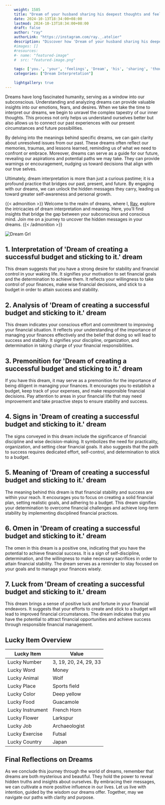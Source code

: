 ```yaml
---
    weight: 1585
    title: "Dream of your husband sharing his deepest thoughts and feelings with you."  # Assuming 'title' column exists
    date: 2024-10-13T18:34:00+08:00
    lastmod: 2024-10-13T18:34:00+08:00
    draft: false
    author: "ray"
    authorLink: "https://instagram.com/ray._.atelier"
    description: "Discover how 'Dream of your husband sharing his deepest thoughts and feelings with you.' can interpret your future and uncover its significant meanings in your life."
    #images: []
    #resources:
    #- name: "featured-image"
    #  src: "featured-image.png"
    
    tags: ['you.', 'your', 'feelings', 'Dream', 'his', 'sharing', 'thoughts', 'husband', 'and', 'deepest', 'of', 'with']
    categories: ["Dream Interpretation"]
    
    lightgallery: true
---
```

    
Dreams have long fascinated humanity, serving as a window into our subconscious. Understanding and analyzing dreams can provide valuable insights into our emotions, fears, and desires. When we take the time to interpret our dreams, we begin to unravel the complex tapestry of our inner thoughts. This process not only helps us understand ourselves better but also allows us to connect our past experiences with our present circumstances and future possibilities.

By delving into the meanings behind specific dreams, we can gain clarity about unresolved issues from our past. These dreams often reflect our memories, traumas, and lessons learned, reminding us of what we need to confront or embrace. Moreover, dreams can serve as a guide for our future, revealing our aspirations and potential paths we may take. They can provide warnings or encouragement, nudging us toward decisions that align with our true selves.

Ultimately, dream interpretation is more than just a curious pastime; it is a profound practice that bridges our past, present, and future. By engaging with our dreams, we can unlock the hidden messages they carry, leading us toward greater self-awareness and personal growth.

{{< admonition >}}
Welcome to the realm of dreams, where I, [Ray](https://instagram.com/ray._.atelier), explore the intricacies of dream interpretation and meaning. Here, you’ll find insights that bridge the gap between your subconscious and conscious mind. Join me on a journey to uncover the hidden messages in your dreams.
{{< /admonition >}}

![Dream Grl](https://cdn.pixabay.com/photo/2017/11/02/03/35/gothic-2910057_1280.jpg "Dream Grl")

## 1. Interpretation of 'Dream of creating a successful budget and sticking to it.' dream
 This dream suggests that you have a strong desire for stability and financial control in your waking life. It signifies your motivation to set financial goals and the determination to achieve them. It reflects your willingness to take control of your finances, make wise financial decisions, and stick to a budget in order to attain success and stability.

## 2. Analysis of 'Dream of creating a successful budget and sticking to it.' dream
 This dream indicates your conscious effort and commitment to improving your financial situation. It reflects your understanding of the importance of managing your finances effectively and the belief that doing so will lead to success and stability. It signifies your discipline, organization, and determination in taking charge of your financial responsibilities.

## 3. Premonition for 'Dream of creating a successful budget and sticking to it.' dream
 If you have this dream, it may serve as a premonition for the importance of being diligent in managing your finances. It encourages you to establish a budget, keep track of your expenses, and make responsible financial decisions. Pay attention to areas in your financial life that may need improvement and take proactive steps to ensure stability and success.

## 4. Signs in 'Dream of creating a successful budget and sticking to it.' dream
 The signs conveyed in this dream include the significance of financial discipline and wise decision-making. It symbolizes the need for practicality, organization, and setting clear financial goals. It also suggests that the path to success requires dedicated effort, self-control, and determination to stick to a budget.

## 5. Meaning of 'Dream of creating a successful budget and sticking to it.' dream
 The meaning behind this dream is that financial stability and success are within your reach. It encourages you to focus on creating a solid financial plan, setting realistic goals, and adhering to a budget. This dream signifies your determination to overcome financial challenges and achieve long-term stability by implementing disciplined financial practices.

## 6. Omen in 'Dream of creating a successful budget and sticking to it.' dream
 The omen in this dream is a positive one, indicating that you have the potential to achieve financial success. It is a sign of self-discipline, determination, and the willingness to make necessary sacrifices in order to attain financial stability. The dream serves as a reminder to stay focused on your goals and to manage your finances wisely.

## 7. Luck from 'Dream of creating a successful budget and sticking to it.' dream
 This dream brings a sense of positive luck and fortune in your financial endeavors. It suggests that your efforts to create and stick to a budget will lead to improved financial circumstances. The dream indicates that you have the potential to attract financial opportunities and achieve success through responsible financial management.

## Lucky Item Overview
| Lucky Item          | Value              |
|---------------|--------------------|
| Lucky Number        | 3, 19, 20, 24, 29, 33  |
| Lucky Word          | Money |
| Lucky Animal        | Wolf |
| Lucky Place         | Sports field     |
| Lucky Color         | Deep yellow     |
| Lucky Food          | Guacamole      |
| Lucky Instrument    | French Horn |
| Lucky Flower        | Larkspur    |
| Lucky Job           | Archaeologist       |
| Lucky Exercise      | Futsal  |
| Lucky Country       | Japan    |


##  Final Reflections on Dreams

As we conclude this journey through the world of dreams, remember that dreams are both mysterious and beautiful. They hold the power to reveal hidden truths and insights about ourselves. By embracing their messages, we can cultivate a more positive influence in our lives. Let us live with intention, guided by the wisdom our dreams offer. Together, may we navigate our paths with clarity and purpose.
